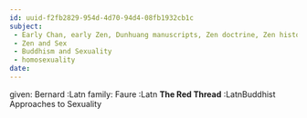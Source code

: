 ```yaml
---
id: uuid-f2fb2829-954d-4d70-94d4-08fb1932cb1c
subject: 
 - Early Chan, early Zen, Dunhuang manuscripts, Zen doctrine, Zen history
 - Zen and Sex
 - Buddhism and Sexuality
 - homosexuality
date: 
---
```


given: Bernard :Latn
family: Faure :Latn
**The Red Thread** :LatnBuddhist Approaches to Sexuality